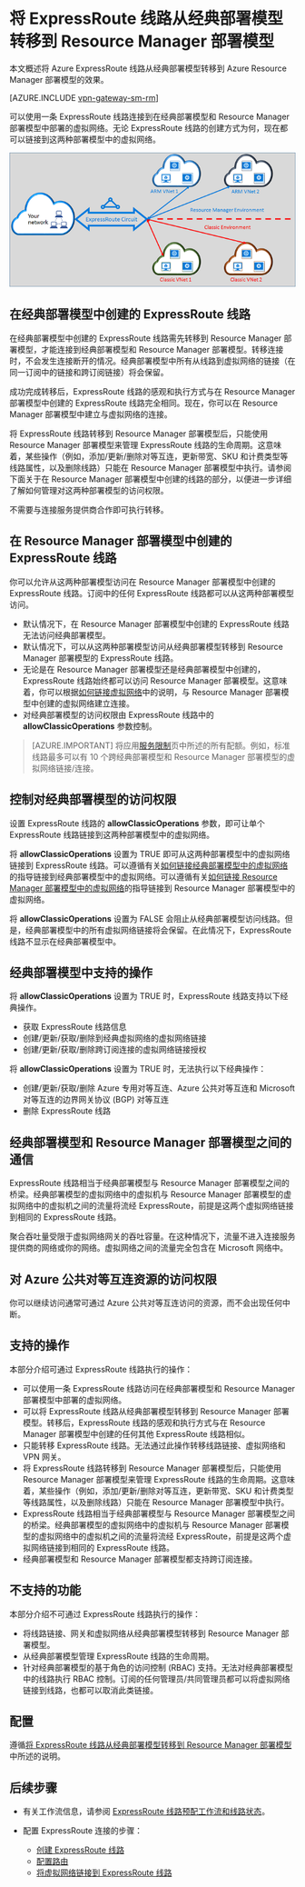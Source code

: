 <properties
   pageTitle="将 ExpressRoute 线路从经典部署模型转移到 Resource Manager 部署模型 | Azure"
   description="本页概述桥接经典部署模型与 Resource Manager 部署模型时所要了解的知识。"
   documentationCenter="na"
   services="expressroute"
   authors="ganesr"
   manager="carmonm"
   editor=""/>
<tags
   ms.service="expressroute"
   ms.devlang="na"
   ms.topic="get-started-article"
   ms.tgt_pltfrm="na"
   ms.workload="infrastructure-services"
   ms.date="10/10/2016"
   wacn.date="01/17/2017"
   ms.author="ganesr"/>


# 将 ExpressRoute 线路从经典部署模型转移到 Resource Manager 部署模型

本文概述将 Azure ExpressRoute 线路从经典部署模型转移到 Azure Resource Manager 部署模型的效果。

[AZURE.INCLUDE [vpn-gateway-sm-rm](../../includes/vpn-gateway-classic-rm-include.md)]

可以使用一条 ExpressRoute 线路连接到在经典部署模型和 Resource Manager 部署模型中部署的虚拟网络。无论 ExpressRoute 线路的创建方式为何，现在都可以链接到这两种部署模型中的虚拟网络。

![跨两种部署模型链接到虚拟网络的 ExpressRoute 线路](./media/expressroute-move/expressroute-move-1.png)

## 在经典部署模型中创建的 ExpressRoute 线路

在经典部署模型中创建的 ExpressRoute 线路需先转移到 Resource Manager 部署模型，才能连接到经典部署模型和 Resource Manager 部署模型。转移连接时，不会发生连接断开的情况。经典部署模型中所有从线路到虚拟网络的链接（在同一订阅中的链接和跨订阅链接）将会保留。

成功完成转移后，ExpressRoute 线路的感观和执行方式与在 Resource Manager 部署模型中创建的 ExpressRoute 线路完全相同。现在，你可以在 Resource Manager 部署模型中建立与虚拟网络的连接。

将 ExpressRoute 线路转移到 Resource Manager 部署模型后，只能使用 Resource Manager 部署模型来管理 ExpressRoute 线路的生命周期。这意味着，某些操作（例如，添加/更新/删除对等互连，更新带宽、SKU 和计费类型等线路属性，以及删除线路）只能在 Resource Manager 部署模型中执行。请参阅下面关于在 Resource Manager 部署模型中创建的线路的部分，以便进一步详细了解如何管理对这两种部署模型的访问权限。

不需要与连接服务提供商合作即可执行转移。

## 在 Resource Manager 部署模型中创建的 ExpressRoute 线路

你可以允许从这两种部署模型访问在 Resource Manager 部署模型中创建的 ExpressRoute 线路。订阅中的任何 ExpressRoute 线路都可以从这两种部署模型访问。

- 默认情况下，在 Resource Manager 部署模型中创建的 ExpressRoute 线路无法访问经典部署模型。
- 默认情况下，可以从这两种部署模型访问从经典部署模型转移到 Resource Manager 部署模型的 ExpressRoute 线路。
- 无论是在 Resource Manager 部署模型还是经典部署模型中创建的，ExpressRoute 线路始终都可以访问 Resource Manager 部署模型。这意味着，你可以根据[如何链接虚拟网络](/documentation/articles/expressroute-howto-linkvnet-arm/)中的说明，与 Resource Manager 部署模型中创建的虚拟网络建立连接。
- 对经典部署模型的访问权限由 ExpressRoute 线路中的 **allowClassicOperations** 参数控制。

>[AZURE.IMPORTANT] 将应用[服务限制](/documentation/articles/azure-subscription-service-limits/)页中所述的所有配额。例如，标准线路最多可以有 10 个跨经典部署模型和 Resource Manager 部署模型的虚拟网络链接/连接。


## 控制对经典部署模型的访问权限

设置 ExpressRoute 线路的 **allowClassicOperations** 参数，即可让单个 ExpressRoute 线路链接到这两种部署模型中的虚拟网络。

将 **allowClassicOperations** 设置为 TRUE 即可从这两种部署模型中的虚拟网络链接到 ExpressRoute 线路。可以遵循有关[如何链接经典部署模型中的虚拟网络](/documentation/articles/expressroute-howto-linkvnet-classic/)的指导链接到经典部署模型中的虚拟网络。可以遵循有关[如何链接 Resource Manager 部署模型中的虚拟网络](/documentation/articles/expressroute-howto-linkvnet-arm/)的指导链接到 Resource Manager 部署模型中的虚拟网络。

将 **allowClassicOperations** 设置为 FALSE 会阻止从经典部署模型访问线路。但是，经典部署模型中的所有虚拟网络链接将会保留。在此情况下，ExpressRoute 线路不显示在经典部署模型中。

## 经典部署模型中支持的操作

将 **allowClassicOperations** 设置为 TRUE 时，ExpressRoute 线路支持以下经典操作。

 - 获取 ExpressRoute 线路信息
 - 创建/更新/获取/删除到经典虚拟网络的虚拟网络链接
 - 创建/更新/获取/删除跨订阅连接的虚拟网络链接授权

将 **allowClassicOperations** 设置为 TRUE 时，无法执行以下经典操作：

 - 创建/更新/获取/删除 Azure 专用对等互连、Azure 公共对等互连和 Microsoft 对等互连的边界网关协议 (BGP) 对等互连
 - 删除 ExpressRoute 线路

## 经典部署模型和 Resource Manager 部署模型之间的通信

ExpressRoute 线路相当于经典部署模型与 Resource Manager 部署模型之间的桥梁。经典部署模型的虚拟网络中的虚拟机与 Resource Manager 部署模型的虚拟网络中的虚拟机之间的流量将流经 ExpressRoute，前提是这两个虚拟网络链接到相同的 ExpressRoute 线路。

聚合吞吐量受限于虚拟网络网关的吞吐容量。在这种情况下，流量不进入连接服务提供商的网络或你的网络。虚拟网络之间的流量完全包含在 Microsoft 网络中。

## 对 Azure 公共对等互连资源的访问权限

你可以继续访问通常可通过 Azure 公共对等互连访问的资源，而不会出现任何中断。

## 支持的操作

本部分介绍可通过 ExpressRoute 线路执行的操作：

 - 可以使用一条 ExpressRoute 线路访问在经典部署模型和 Resource Manager 部署模型中部署的虚拟网络。
 - 可以将 ExpressRoute 线路从经典部署模型转移到 Resource Manager 部署模型。转移后，ExpressRoute 线路的感观和执行方式与在 Resource Manager 部署模型中创建的任何其他 ExpressRoute 线路相似。
 - 只能转移 ExpressRoute 线路。无法通过此操作转移线路链接、虚拟网络和 VPN 网关。
 - 将 ExpressRoute 线路转移到 Resource Manager 部署模型后，只能使用 Resource Manager 部署模型来管理 ExpressRoute 线路的生命周期。这意味着，某些操作（例如，添加/更新/删除对等互连，更新带宽、SKU 和计费类型等线路属性，以及删除线路）只能在 Resource Manager 部署模型中执行。
 - ExpressRoute 线路相当于经典部署模型与 Resource Manager 部署模型之间的桥梁。经典部署模型的虚拟网络中的虚拟机与 Resource Manager 部署模型的虚拟网络中的虚拟机之间的流量将流经 ExpressRoute，前提是这两个虚拟网络链接到相同的 ExpressRoute 线路。
 - 经典部署模型和 Resource Manager 部署模型都支持跨订阅连接。

## 不支持的功能

本部分介绍不可通过 ExpressRoute 线路执行的操作：

 - 将线路链接、网关和虚拟网络从经典部署模型转移到 Resource Manager 部署模型。
 - 从经典部署模型管理 ExpressRoute 线路的生命周期。
 - 针对经典部署模型的基于角色的访问控制 (RBAC) 支持。无法对经典部署模型中的线路执行 RBAC 控制。订阅的任何管理员/共同管理员都可以将虚拟网络链接到线路，也都可以取消此类链接。

## 配置

遵循[将 ExpressRoute 线路从经典部署模型转移到 Resource Manager 部署模型](/documentation/articles/expressroute-howto-move-arm/)中所述的说明。

## 后续步骤

- 有关工作流信息，请参阅 [ExpressRoute 线路预配工作流和线路状态](/documentation/articles/expressroute-workflows/)。
- 配置 ExpressRoute 连接的步骤：

	- [创建 ExpressRoute 线路](/documentation/articles/expressroute-howto-circuit-arm/)
	- [配置路由](/documentation/articles/expressroute-howto-routing-arm/)
	- [将虚拟网络链接到 ExpressRoute 线路](/documentation/articles/expressroute-howto-linkvnet-arm/)

<!---HONumber=Mooncake_Quality_Review_0117_2017-->